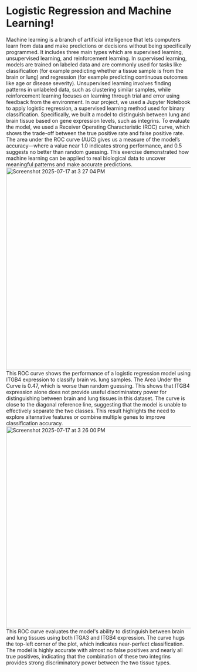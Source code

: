 # Logistic Regression and Machine Learning!
Machine learning is a branch of artificial intelligence that lets computers learn from data and make predictions or decisions without being specifically programmed. It includes three main types which are supervised learning, unsupervised learning, and reinforcement learning. In supervised learning, models are trained on labeled data and are commonly used for tasks like classification (for example predicting whether a tissue sample is from the brain or lung) and regression (for example predicting continuous outcomes like age or disease severity). Unsupervised learning involves finding patterns in unlabeled data, such as clustering similar samples, while reinforcement learning focuses on learning through trial and error using feedback from the environment. In our project, we used a Jupyter Notebook to apply logistic regression, a supervised learning method used for binary classification. Specifically, we built a model to distinguish between lung and brain tissue based on gene expression levels, such as integrins. To evaluate the model, we used a Receiver Operating Characteristic (ROC) curve, which shows the trade-off between the true positive rate and false positive rate. The area under the ROC curve (AUC) gives us a measure of the model’s accuracy—where a value near 1.0 indicates strong performance, and 0.5 suggests no better than random guessing. This exercise demonstrated how machine learning can be applied to real biological data to uncover meaningful patterns and make accurate predictions.
<img width="551" height="552" alt="Screenshot 2025-07-17 at 3 27 04 PM" src="https://github.com/user-attachments/assets/18e38ec3-8561-4458-988d-67a9de820176" />
This ROC curve shows the performance of a logistic regression model using ITGB4 expression to classify brain vs. lung samples. The Area Under the Curve is 0.47, which is worse than random guessing. This shows that ITGB4 expression alone does not provide useful discriminatory power for distinguishing between brain and lung tissues in this dataset. The curve is close to the diagonal reference line, suggesting that the model is unable to effectively separate the two classes. This result highlights the need to explore alternative features or combine multiple genes to improve classification accuracy.
<img width="562" height="550" alt="Screenshot 2025-07-17 at 3 26 00 PM" src="https://github.com/user-attachments/assets/4b8ae21a-37c1-49e9-ad77-8878e579648d" />
This ROC curve evaluates the model's ability to distinguish between brain and lung tissues using both ITGA3 and ITGB4 expression. The curve hugs the top-left corner of the plot, which indicates near-perfect classification. The model is highly accurate with almost no false positives and nearly all true positives, indicating that the combination of these two integrins provides strong discriminatory power between the two tissue types.
